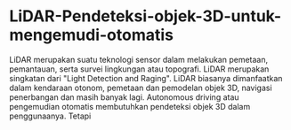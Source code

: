 # LiDAR-Pendeteksi-objek-3D-untuk-mengemudi-otomatis

LiDAR merupakan suatu teknologi sensor dalam melakukan pemetaan, pemantauan, serta survei lingkungan atau topografi.
LiDAR merupakan singkatan dari "Light Detection and Raging".
LiDAR biasanya dimanfaatkan dalam kendaraan otonom, pemetaan dan pemodelan objek 3D, navigasi penerbangan dan masih banyak lagi.
Autonomous driving atau pengemudian otomatis membutuhkan pendeteksi objek 3D dalam penggunaanya.
Tetapi
